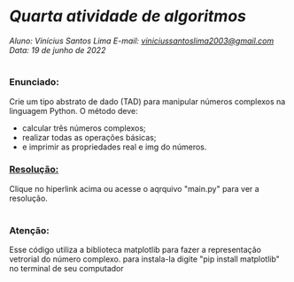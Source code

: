 # ***Quarta atividade de algoritmos***
_Aluno: Vinícius Santos Lima  E-mail: viniciussantoslima2003@gmail.com<br>Data: 19 de junho de 2022_
#  

### Enunciado: 
Crie um tipo abstrato de dado (TAD) para manipular números complexos na linguagem Python.
O método deve:

- calcular três números complexos;
- realizar todas as operações básicas;
- e imprimir as propriedades real e img do números. 


<h3><a href="https://github.com/p4tit0/Atividades-Softex-Recife-/blob/main/Lógica%20de%20Programação%20e%20Orientação%20a%20Objetos/Algoritmo%20e%20Estrutura%20de%20Dados/Atividade%2004/main.py">Resolução:</a></h3>
Clique no hiperlink acima ou acesse o aqrquivo "main.py" para ver a resolução.<br>
<br>
<h3>Atenção:</h3>
Esse código utiliza a biblioteca matplotlib para fazer a representação vetrorial do número complexo. para instala-la digite "pip install matplotlib" no terminal de seu computador
<br>

